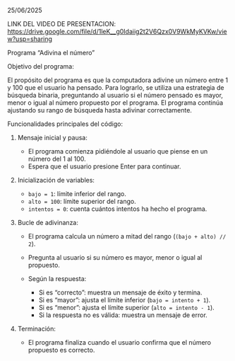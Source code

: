 
25/06/2025

LINK DEL VIDEO DE PRESENTACION: https://drive.google.com/file/d/1leK__g0Idaiig2t2V6Qzx0V9WkMyKVKw/view?usp=sharing

Programa “Adivina el número”


Objetivo del programa:

El propósito del programa es que la computadora adivine un número entre 1 y 100 que el usuario ha pensado. Para lograrlo, se utiliza una estrategia de búsqueda binaria, preguntando al usuario si el número pensado es mayor, menor o igual al número propuesto por el programa. El programa continúa ajustando su rango de búsqueda hasta adivinar correctamente.



 Funcionalidades principales del código:

1. Mensaje inicial y pausa:

   * El programa comienza pidiéndole al usuario que piense en un número del 1 al 100.
   * Espera que el usuario presione Enter para continuar.

2. Inicialización de variables:

   * `bajo = 1`: límite inferior del rango.
   * `alto = 100`: límite superior del rango.
   * `intentos = 0`: cuenta cuántos intentos ha hecho el programa.

3. Bucle de adivinanza:

   * El programa calcula un número a mitad del rango (`(bajo + alto) // 2`).
   * Pregunta al usuario si su número es mayor, menor o igual al propuesto.
   * Según la respuesta:

     * Si es “correcto”: muestra un mensaje de éxito y termina.
     * Si es “mayor”: ajusta el límite inferior (`bajo = intento + 1`).
     * Si es “menor”: ajusta el límite superior (`alto = intento - 1`).
     * Si la respuesta no es válida: muestra un mensaje de error.

4. Terminación:

   * El programa finaliza cuando el usuario confirma que el número propuesto es correcto.








